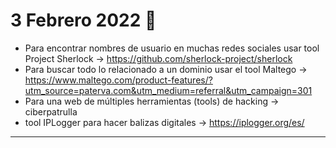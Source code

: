 # 3 Febrero 2022 🧰
- Para encontrar nombres de usuario en muchas redes sociales usar tool Project Sherlock -> https://github.com/sherlock-project/sherlock
- Para buscar todo lo relacionado a un dominio usar el tool Maltego -> https://www.maltego.com/product-features/?utm_source=paterva.com&utm_medium=referral&utm_campaign=301
- Para una web de múltiples herramientas (tools) de hacking -> ciberpatrulla
- tool IPLogger para hacer balizas digitales -> https://iplogger.org/es/

---
